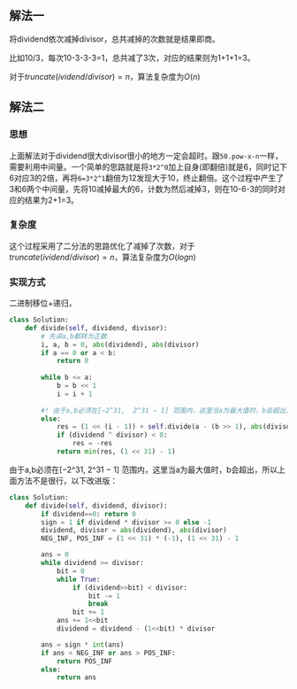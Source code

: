 ## 解法一

将dividend依次减掉divisor，总共减掉的次数就是结果即商。

比如10/3，每次10-3-3-3=1，总共减了3次，对应的结果则为1+1+1=3。

对于$truncate(ividend/divisor)=n$，算法复杂度为$O(n)$

## 解法二

### 思想
上面解法对于dividend很大divisor很小的地方一定会超时。跟```50.pow-x-n```一样，需要利用中间量。一个简单的思路就是将```3*2^0```加上自身(即翻倍)就是6，同时记下6对应3的2倍，再将```6=3*2^1```翻倍为12发现大于10，终止翻倍。这个过程中产生了3和6两个中间量，先将10减掉最大的6，计数为然后减掉3，则在10-6-3的同时对应的结果为2+1=3。
### 复杂度
这个过程采用了二分法的思路优化了减掉了次数，对于$truncate(ividend/divisor)=n$，算法复杂度为$O(log n)$

### 实现方式

二进制移位+递归，



```python
class Solution:
    def divide(self, dividend, divisor):
        # 先讲a,b都转为正数
        i, a, b = 0, abs(dividend), abs(divisor)
        if a == 0 or a < b:
            return 0
        
        while b <= a:
            b = b << 1
            i = i + 1
        
        #! 由于a,b必须在[−2^31,  2^31 − 1] 范围内，这里当a为最大值时，b会超出，所以本方法不是很行
        else:
            res = (1 << (i - 1)) + self.divide(a - (b >> 1), abs(divisor))
            if (dividend ^ divisor) < 0:
                res = -res
            return min(res, (1 << 31) - 1)
```

由于a,b必须在[−2^31,  2^31 − 1] 范围内，这里当a为最大值时，b会超出，所以上面方法不是很行，以下改进版：

```python
class Solution:
    def divide(self, dividend, divisor):
        if dividend==0: return 0
        sign = 1 if dividend * divisor >= 0 else -1
        dividend, divisor = abs(dividend), abs(divisor)
        NEG_INF, POS_INF = (1 << 31) * (-1), (1 << 31) - 1

        ans = 0
        while dividend >= divisor:
            bit = 0
            while True:
                if (dividend>>bit) < divisor:
                    bit -= 1
                    break
                bit += 1
            ans += 1<<bit
            dividend = dividend - (1<<bit) * divisor

        ans = sign * int(ans)
        if ans < NEG_INF or ans > POS_INF:
            return POS_INF
        else:
            return ans
```

